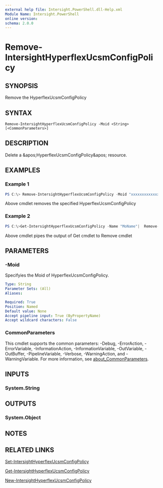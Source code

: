 ```yaml
---
external help file: Intersight.PowerShell.dll-Help.xml
Module Name: Intersight.PowerShell
online version:
schema: 2.0.0
---
```


# Remove-IntersightHyperflexUcsmConfigPolicy

## SYNOPSIS
Remove the HyperflexUcsmConfigPolicy

## SYNTAX

```
Remove-IntersightHyperflexUcsmConfigPolicy -Moid <String> [<CommonParameters>]
```

## DESCRIPTION
Delete a &amp;apos;HyperflexUcsmConfigPolicy&amp;apos; resource.

## EXAMPLES

### Example 1
```powershell
PS C:\> Remove-IntersightHyperflexUcsmConfigPolicy -Moid "xxxxxxxxxxxxxxxxxxxxxxxxxxx"
```
Above cmdlet removes the specified HyperflexUcsmConfigPolicy 

### Example 2
```powershell
PS C:\>Get-IntersightHyperflexUcsmConfigPolicy -Name "MoName"|  Remove-IntersightHyperflexUcsmConfigPolicy
```
Above cmdlet pipes the output of Get cmdlet to Remove cmdlet

## PARAMETERS

### -Moid
Specifyies the Moid of HyperflexUcsmConfigPolicy.

```yaml
Type: String
Parameter Sets: (All)
Aliases:

Required: True
Position: Named
Default value: None
Accept pipeline input: True (ByPropertyName)
Accept wildcard characters: False
```

### CommonParameters
This cmdlet supports the common parameters: -Debug, -ErrorAction, -ErrorVariable, -InformationAction, -InformationVariable, -OutVariable, -OutBuffer, -PipelineVariable, -Verbose, -WarningAction, and -WarningVariable. For more information, see [about_CommonParameters](http://go.microsoft.com/fwlink/?LinkID=113216).

## INPUTS

### System.String

## OUTPUTS

### System.Object
## NOTES

## RELATED LINKS

[Set-IntersightHyperflexUcsmConfigPolicy](./Set-IntersightHyperflexUcsmConfigPolicy.md)

[Get-IntersightHyperflexUcsmConfigPolicy](./Get-IntersightHyperflexUcsmConfigPolicy.md)

[New-IntersightHyperflexUcsmConfigPolicy](./New-IntersightHyperflexUcsmConfigPolicy.md)

